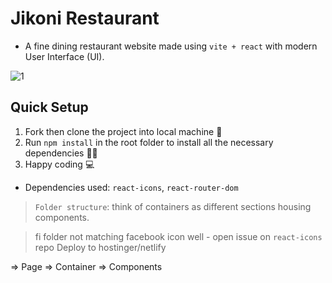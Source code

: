 # Jikoni Restaurant

- A fine dining restaurant website made using `vite + react` with modern User Interface (UI).

![1](https://user-images.githubusercontent.com/77986239/229380072-42f368d7-834f-4901-8e83-ee1c965a83b7.PNG)

## Quick Setup

1. Fork then clone the project into local machine 🍴
1. Run `npm install` in the root folder to install all the necessary dependencies 👩‍💻
1. Happy coding 💻

- Dependencies used: `react-icons`, `react-router-dom`

> `Folder structure`: think of containers as different sections housing components.

> fi folder not matching facebook icon well - open issue on `react-icons` repo
> Deploy to hostinger/netlify

=> Page => Container => Components
